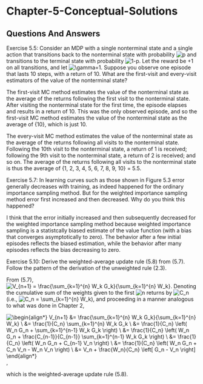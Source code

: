 # Chapter-5-Conceptual-Solutions

## Questions And Answers
Exercise 5.5: Consider an MDP with a single nonterminal state and a single action that transitions back to the nonterminal state with probability ![$p$](https://render.githubusercontent.com/render/math?math=%24p%24) and transitions to the terminal state with probability ![$1-p$](https://render.githubusercontent.com/render/math?math=%241-p%24). Let the reward be +1 on all transitions, and let ![$\gamma=1$](https://render.githubusercontent.com/render/math?math=%24%5Cgamma%3D1%24). Suppose you observe one episode that lasts 10 steps, with a return of 10. What are the first-visit and every-visit estimators of the value of the nonterminal state?

The first-visit MC method estimates the value of the nonterminal state as the average of the returns following the first visit to the nonterminal state.  After visiting the nonterminal state for the first time, the episode elapses and results in a return of 10. This was the only observed episode, and so the first-visit MC method estimates the value of the nonterminal state as the average of {10}, which is just 10.

The every-visit MC method estimates the value of the nonterminal state as the average of the returns following all visits to the nonterminal state.  Following the 10th visit to the nonterminal state, a return of 1 is received; following the 9th visit to the nonterminal state, a return of 2 is received; and so on. The average of the returns following all visits to the nonterminal state is thus the average of {1, 2, 3, 4, 5, 6, 7, 8, 9, 10} = 5.5.

Exercise 5.7: In learning curves such as those shown in Figure 5.3 error generally decreases with training, as indeed happened for the ordinary importance sampling method. But for the weighted importance sampling method error first increased and then decreased. Why do you think this happened?

I think that the error initially increased and then subsequently decreased for the weighted importance sampling method because weighted importance sampling is a statistcally biased estimate of the value function (with a bias that converges asymptotically to zero).  The behavior after a few initial episodes reflects the biased estimation, while the behavior after many episodes reflects the bias decreasing to zero.

Exercise 5.10: Derive the weighted-average update rule (5.8) from (5.7). Follow the pattern of the derivation of the unweighted rule (2.3).

From (5.7), ![$V_{n+1} = \frac{\sum_{k=1}^{n} W_k G_k}{\sum_{k=1}^{n} W_k}$](https://render.githubusercontent.com/render/math?math=%24V_%7Bn%2B1%7D%20%3D%20%5Cfrac%7B%5Csum_%7Bk%3D1%7D%5E%7Bn%7D%20W_k%20G_k%7D%7B%5Csum_%7Bk%3D1%7D%5E%7Bn%7D%20W_k%7D%24).  Denoting the cumulative sum of the weights given to the first ![$n$](https://render.githubusercontent.com/render/math?math=%24n%24) returns by ![$C_n$](https://render.githubusercontent.com/render/math?math=%24C_n%24) (i.e., ![$C_n = \sum_{k=1}^{n} W_k$](https://render.githubusercontent.com/render/math?math=%24C_n%20%3D%20%5Csum_%7Bk%3D1%7D%5E%7Bn%7D%20W_k%24)), and proceeding in a manner analogous to what was done in Chapter 2,

![\begin{align*} V_{n+1} &= \frac{\sum_{k=1}^{n} W_k G_k}{\sum_{k=1}^{n} W_k} \\ &= \frac{1}{C_n} \sum_{k=1}^{n} W_k G_k \\ &= \frac{1}{C_n} \left( W_n G_n + \sum_{k=1}^{n-1} W_k G_k \right) \\ &= \frac{1}{C_n} \left( W_n G_n + \frac{C_{n-1}}{C_{n-1}} \sum_{k=1}^{n-1} W_k G_k \right) \\ &= \frac{1}{C_n} \left( W_n G_n + C_{n-1} V_n \right) \\ &= \frac{1}{C_n} \left( W_n G_n + C_n V_n - W_n V_n \right) \\ &= V_n + \frac{W_n}{C_n} \left\[ G_n - V_n \right\] \end{align*}](https://render.githubusercontent.com/render/math?math=%5Cbegin%7Balign*%7D%20V_%7Bn%2B1%7D%20%26%3D%20%5Cfrac%7B%5Csum_%7Bk%3D1%7D%5E%7Bn%7D%20W_k%20G_k%7D%7B%5Csum_%7Bk%3D1%7D%5E%7Bn%7D%20W_k%7D%20%5C%5C%20%26%3D%20%5Cfrac%7B1%7D%7BC_n%7D%20%5Csum_%7Bk%3D1%7D%5E%7Bn%7D%20W_k%20G_k%20%5C%5C%20%26%3D%20%5Cfrac%7B1%7D%7BC_n%7D%20%5Cleft(%20W_n%20G_n%20%2B%20%5Csum_%7Bk%3D1%7D%5E%7Bn-1%7D%20W_k%20G_k%20%5Cright)%20%5C%5C%20%26%3D%20%5Cfrac%7B1%7D%7BC_n%7D%20%5Cleft(%20W_n%20G_n%20%2B%20%5Cfrac%7BC_%7Bn-1%7D%7D%7BC_%7Bn-1%7D%7D%20%5Csum_%7Bk%3D1%7D%5E%7Bn-1%7D%20W_k%20G_k%20%5Cright)%20%5C%5C%20%26%3D%20%5Cfrac%7B1%7D%7BC_n%7D%20%5Cleft(%20W_n%20G_n%20%2B%20C_%7Bn-1%7D%20V_n%20%5Cright)%20%5C%5C%20%26%3D%20%5Cfrac%7B1%7D%7BC_n%7D%20%5Cleft(%20W_n%20G_n%20%2B%20C_n%20V_n%20-%20W_n%20V_n%20%5Cright)%20%5C%5C%20%26%3D%20V_n%20%2B%20%5Cfrac%7BW_n%7D%7BC_n%7D%20%5Cleft%5B%20G_n%20-%20V_n%20%5Cright%5D%20%5Cend%7Balign*%7D),

which is the weighted-average update rule (5.8).
